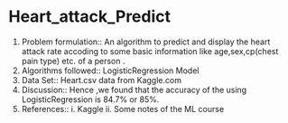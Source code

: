 # Heart_attack_Predict
1.  Problem formulation::
  An algorithm to predict and display the heart attack rate accoding to some basic information 
  like age,sex,cp(chest pain type) etc. of a person . 
2.  Algorithms followed::
  LogisticRegression Model 
3. Data Set::
  Heart.csv data from Kaggle.com 
4. Discussion::
  Hence ,we  found that the accuracy of the using LogisticRegression is 84.7% or 85%. 
5. References:: 
  i.  Kaggle
  ii. Some notes of the ML course
